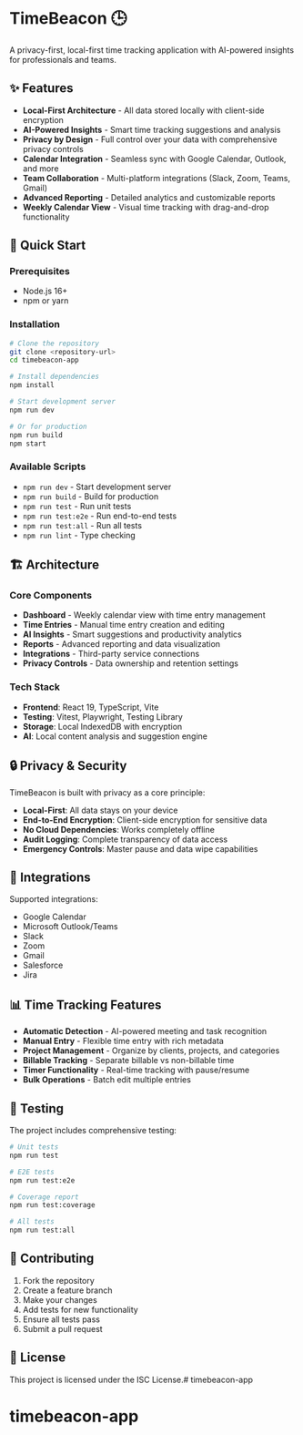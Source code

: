 # TimeBeacon 🕒

A privacy-first, local-first time tracking application with AI-powered insights for professionals and teams.

## ✨ Features

- **Local-First Architecture** - All data stored locally with client-side encryption
- **AI-Powered Insights** - Smart time tracking suggestions and analysis
- **Privacy by Design** - Full control over your data with comprehensive privacy controls
- **Calendar Integration** - Seamless sync with Google Calendar, Outlook, and more
- **Team Collaboration** - Multi-platform integrations (Slack, Zoom, Teams, Gmail)
- **Advanced Reporting** - Detailed analytics and customizable reports
- **Weekly Calendar View** - Visual time tracking with drag-and-drop functionality

## 🚀 Quick Start

### Prerequisites
- Node.js 16+ 
- npm or yarn

### Installation

```bash
# Clone the repository
git clone <repository-url>
cd timebeacon-app

# Install dependencies
npm install

# Start development server
npm run dev

# Or for production
npm run build
npm start
```

### Available Scripts

- `npm run dev` - Start development server
- `npm run build` - Build for production
- `npm run test` - Run unit tests
- `npm run test:e2e` - Run end-to-end tests
- `npm run test:all` - Run all tests
- `npm run lint` - Type checking

## 🏗️ Architecture

### Core Components

- **Dashboard** - Weekly calendar view with time entry management
- **Time Entries** - Manual time entry creation and editing
- **AI Insights** - Smart suggestions and productivity analytics  
- **Reports** - Advanced reporting and data visualization
- **Integrations** - Third-party service connections
- **Privacy Controls** - Data ownership and retention settings

### Tech Stack

- **Frontend**: React 19, TypeScript, Vite
- **Testing**: Vitest, Playwright, Testing Library
- **Storage**: Local IndexedDB with encryption
- **AI**: Local content analysis and suggestion engine

## 🔒 Privacy & Security

TimeBeacon is built with privacy as a core principle:

- **Local-First**: All data stays on your device
- **End-to-End Encryption**: Client-side encryption for sensitive data
- **No Cloud Dependencies**: Works completely offline
- **Audit Logging**: Complete transparency of data access
- **Emergency Controls**: Master pause and data wipe capabilities

## 🔌 Integrations

Supported integrations:
- Google Calendar
- Microsoft Outlook/Teams  
- Slack
- Zoom
- Gmail
- Salesforce
- Jira

## 📊 Time Tracking Features

- **Automatic Detection** - AI-powered meeting and task recognition
- **Manual Entry** - Flexible time entry with rich metadata
- **Project Management** - Organize by clients, projects, and categories
- **Billable Tracking** - Separate billable vs non-billable time
- **Timer Functionality** - Real-time tracking with pause/resume
- **Bulk Operations** - Batch edit multiple entries

## 🧪 Testing

The project includes comprehensive testing:

```bash
# Unit tests
npm run test

# E2E tests  
npm run test:e2e

# Coverage report
npm run test:coverage

# All tests
npm run test:all
```

## 🤝 Contributing

1. Fork the repository
2. Create a feature branch
3. Make your changes
4. Add tests for new functionality
5. Ensure all tests pass
6. Submit a pull request

## 📝 License

This project is licensed under the ISC License.# timebeacon-app
# timebeacon-app
